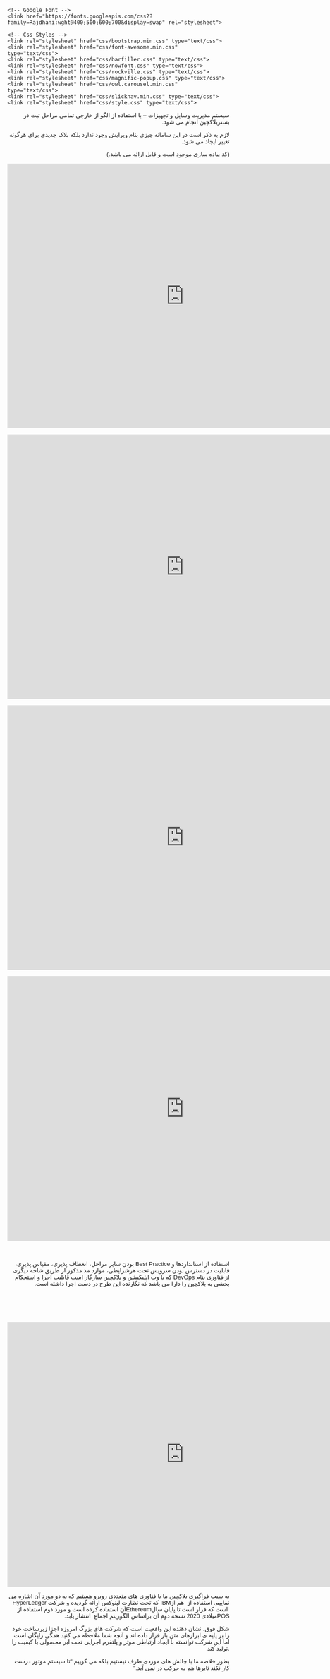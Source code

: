 ﻿
<!DOCTYPE html>
<html lang="fa-IR">

<head>
    <meta charset="UTF-8">
    <meta name="description" content="داشبورد ساز  هوشمند">
    <meta name="keywords" content="Dashboard, Data, Information, html, cryptocurrency,btc,eth,blockchain,parachain,kusuma">
    <meta name="viewport" content="width=device-width, initial-scale=1.0">
    <meta http-equiv="X-UA-Compatible" content="ie=edge">
    <title>راهکار هایی برای موفقیت در کسب و کار - بلاکچین و هوشمندسازی</title>

    <!-- Google Font -->
    <link href="https://fonts.googleapis.com/css2?family=Rajdhani:wght@400;500;600;700&display=swap" rel="stylesheet">

    <!-- Css Styles -->
    <link rel="stylesheet" href="css/bootstrap.min.css" type="text/css">
    <link rel="stylesheet" href="css/font-awesome.min.css" type="text/css">
    <link rel="stylesheet" href="css/barfiller.css" type="text/css">
    <link rel="stylesheet" href="css/nowfont.css" type="text/css">
    <link rel="stylesheet" href="css/rockville.css" type="text/css">
    <link rel="stylesheet" href="css/magnific-popup.css" type="text/css">
    <link rel="stylesheet" href="css/owl.carousel.min.css" type="text/css">
    <link rel="stylesheet" href="css/slicknav.min.css" type="text/css">
    <link rel="stylesheet" href="css/style.css" type="text/css">
</head>
<body><p style="direction: rtl;"><span style="font-family: tahoma, arial, helvetica, sans-serif; font-size: 10pt;">سیستم مدیریت وسایل و تجهیزات – با استفاده از الگو از خارجی تمامی مراحل ثبت در بستربلاکچین انجام می شود.</span></p>
<p style="direction: rtl;"><span style="font-family: tahoma, arial, helvetica, sans-serif; font-size: 10pt;">لازم به ذکر است در این سامانه چیزی بنام ویرایش وجود ندارد بلکه بلاک جدیدی برای هرگونه تغییر ایجاد می شود.</span></p>
<p style="direction: rtl;"><span style="font-family: tahoma, arial, helvetica, sans-serif; font-size: 10pt;">(کد پیاده سازی موجود است و قابل ارائه می باشد.)</span></p>
<p style="text-align: center;"><iframe src="https://pasteboard.co/JErRVhD.jpg" width="800" height="600" frameborder="0" scrolling="no"></iframe></p>
<p style="text-align: center;"><iframe src="https://pasteboard.co/JErULLR.jpg" width="800" height="600" frameborder="0" scrolling="no"></iframe></p>
<p style="text-align: center;"><iframe src="https://pasteboard.co/JErR0Hh.jpg" width="800" height="600" frameborder="0" scrolling="no"></iframe></p>
<p style="text-align: center;"><iframe src="https://pasteboard.co/JErSbdi.jpg" width="800" height="600" frameborder="0" scrolling="no"></iframe></p>
<p style="text-align: center;"> </p>
<p dir="rtl" style="text-align: right;"><span style="font-family: tahoma, arial, helvetica, sans-serif; font-size: 10pt;">استفاده از استانداردها و Best Practice بودن سایر مراحل، انعطاف پذیری، مقیاس پذیری، قابلیت در دسترس بودن سرویس تحت هرشرایطی، موارد مذ مذکور از طریق شاخه دیگری از فناوری بنام DevOps که با وب اپلیکیشن و بلاکچین سازگار است قابلیت اجرا و استحکام بخشی به بلاکچین را دارا می باشد که نگارنده این طرح در دست اجرا داشته است.</span><br /><br /><br /></p>
<p style="text-align: center;"> </p>
<p style="text-align: center;"><iframe src="https://pasteboard.co/JErSERj.jpg" width="800" height="600" frameborder="0" scrolling="no"></iframe></p>
<p dir="rtl" style="text-align: right;"><span style="font-family: tahoma, arial, helvetica, sans-serif; font-size: 10pt;"><span dir="RTL" lang="FA">به سبب فراگیری بلاکچین ما با فناوری های متعددی روبرو هستیم که به دو مورد آن اشاره می نماییم. استفاده از </span>HyperLedger<span dir="RTL" lang="FA"> که تحت نظارت لینوکس ارائه گردیده و شرکت </span>IBM<span dir="RTL" lang="FA"> هم از آن استفاده کرده است و مورد دوم استفاده از </span>Ethereum<span dir="RTL" lang="FA"> است که قرار است تا پایان سال میلادی 2020 نسخه دوم آن براساس الگوریتم اجماع </span>POS<span dir="RTL" lang="FA"> انتشار یابد. </span></span></p>
<p style="text-align: right;"><span style="font-family: tahoma, arial, helvetica, sans-serif; font-size: 10pt;">شکل فوق، نشان دهنده این واقعیت است که شرکت های بزرگ امروزه اجزا زیرساخت خود را بر پایه ی ابزارهای متن باز قرار داده اند و آنچه شما ملاحظه می کنید همگی رایگان است اما این شرکت توانسته با ایجاد ارتباطی موثر و پلتفرم اجرایی تحت ابر محصولی با کیفیت را تولید کند.</span></p>
<p dir="rtl" style="text-align: right;"><span style="font-family: tahoma, arial, helvetica, sans-serif; font-size: 10pt;">بطور خلاصه ما با چالش های موردی طرف نیستیم بلکه می گوییم "تا سیستم موتور درست کار نکند تایرها هم به حرکت در نمی آید."</span></p>
</body></html>
